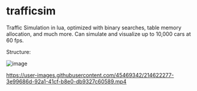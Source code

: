 # trafficsim
Traffic Simulation in lua, optimized with binary searches, table memory allocation, and much more. Can simulate and visualize up to 10,000 cars at 60 fps.

Structure:

![image](https://user-images.githubusercontent.com/45469342/214618767-9ade8d0b-41f5-4cd6-8728-0b565c507f41.png)

https://user-images.githubusercontent.com/45469342/214622277-3e99686d-92a1-41cf-b8e0-db9327c60589.mp4

